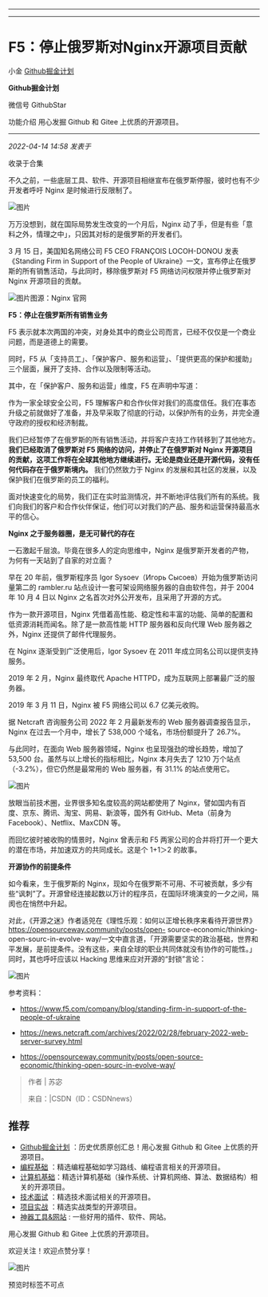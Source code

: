 ----------------------------------------
----------------------------------------
#  F5：停止俄罗斯对Nginx开源项目贡献

小金  [ Github掘金计划 ](javascript:void\(0\);)

**Github掘金计划** ![]()

微信号 GithubStar

功能介绍 用心发掘 Github 和 Gitee 上优质的开源项目。

____

_2022-04-14 14:58_ _发表于_

收录于合集

不久之前，一些底层工具、软件、开源项目相继宣布在俄罗斯停服，彼时也有不少开发者呼吁 Nginx 是时候进行反限制了。

![图片](https://mmbiz.qpic.cn/mmbiz_png/BcyAypujBVaHBwBPomRT03tZV4wWl4nnKrqPWJjOa23SLfQcwQG5jIgsnH8iaRtMcDgOOG5T3DyBBswEYTeUHEg/640?wx_fmt=png&wxfrom=5&wx_lazy=1&wx_co=1)

万万没想到，就在国际局势发生改变的一个月后，Nginx 动了手，但是有些「意料之外，情理之中」，只因其对标的是俄罗斯的开发者们。

3 月 15 日，美国知名网络公司 F5 CEO FRANÇOIS LOCOH-DONOU 发表《Standing Firm in Support of
the People of Ukraine》一文，宣布停止在俄罗斯的所有销售活动，与此同时，移除俄罗斯对 F5 网络访问权限并停止俄罗斯对 Nginx
开源项目的贡献。

![图片](https://mmbiz.qpic.cn/mmbiz_jpg/BcyAypujBVaHBwBPomRT03tZV4wWl4nn0CUmzvuGc6DiaViaiafy6QB0LOb7uHOMEIjicibjbeZZT2mTjmqs6xSnFvA/640?wx_fmt=jpeg)图源：Nginx
官网

 **F5：停止在俄罗斯所有销售业务**

F5 表示就本次两国的冲突，对身处其中的商业公司而言，已经不仅仅是一个商业问题，而是道德上的需要。

同时，F5 从「支持员工」、「保护客户、服务和运营」、「提供更高的保护和援助」三个层面，展开了支持、合作以及限制等活动。

其中，在「保护客户、服务和运营」维度，F5 在声明中写道：

作为一家全球安全公司，F5
理解客户和合作伙伴对我们的高度信任。我们在事态升级之前就做好了准备，并及早采取了彻底的行动，以保护所有的业务，并完全遵守政府的授权和经济制裁。

我们已经暂停了在俄罗斯的所有销售活动，并将客户支持工作转移到了其他地方。 **我们已经取消了俄罗斯对 F5 网络的访问，并停止了在俄罗斯对 Nginx
开源项目的贡献，这项工作将在全球其他地方继续进行。无论是商业还是开源代码，没有任何代码存在于俄罗斯境内。** 我们仍然致力于 Nginx
的发展和其社区的发展，以及保护我们在俄罗斯的员工的福利。

面对快速变化的局势，我们正在实时监测情况，并不断地评估我们所有的系统。我们向我们的客户和合作伙伴保证，他们可以对我们的产品、服务和运营保持最高水平的信心。

 **Nginx 之于服务器圈，是无可替代的存在**

一石激起千层浪。毕竟在很多人的定向思维中，Nginx 是俄罗斯开发者的产物，为何有一天站到了自家的对立面？

早在 20 年前，俄罗斯程序员 Igor Sysoev（Игорь Сысоев）开始为俄罗斯访问量第二的 rambler.ru
站点设计一套可架设网络服务器的自由软件包，并于 2004 年 10 月 4 日以 Nginx 之名首次对外公开发布，且采用了开源的方式。

作为一款开源项目，Nginx 凭借着高性能、稳定性和丰富的功能、简单的配置和低资源消耗而闻名。除了是一款高性能 HTTP 服务器和反向代理 Web
服务器之外，Nginx 还提供了邮件代理服务。

在 Nginx 逐渐受到广泛使用后，Igor Sysoev 在 2011 年成立同名公司以提供支持服务。

2019 年 2 月，Nginx 最终取代 Apache HTTPD，成为互联网上部署最广泛的服务器。

2019 年 3 月 11 日，Nginx 被 F5 网络公司以 6.7 亿美元收购。

据 Netcraft 咨询服务公司 2022 年 2 月最新发布的 Web 服务器调查报告显示，Nginx 在过去一个月中，增长了 538,000
个域名，市场份额提升了 26.7%。

与此同时，在面向 Web 服务器领域，Nginx 也呈现强劲的增长趋势，增加了 53,500 台。虽然与以上增长的指标相比，Nginx 本月失去了 1210
万个站点（-3.2%），但它仍然是最常用的 Web 服务器，有 31.1% 的站点使用它。

![图片](https://mmbiz.qpic.cn/mmbiz_png/BcyAypujBVaHBwBPomRT03tZV4wWl4nnzysHF7NwXEf3jiaSP7mttCPNDBF7GvUQf7eyj15FEZ0f9lhChKFBbdA/640?wx_fmt=png)

放眼当前技术圈，业界很多知名度较高的网站都使用了 Nginx，譬如国内有百度、京东、腾讯、淘宝、网易、新浪等，国外有 GitHub、Meta（前身为
Facebook）、Netflix、MaxCDN 等。

而回忆彼时被收购的情景时，Nginx 曾表示和 F5 两家公司的合并将打开一个更大的潜在市场，并加速双方的共同成长。这是个 1+1＞2 的故事。

 **开源协作的前提条件**

如今看来，生于俄罗斯的
Nginx，现如今在俄罗斯不可用、不可被贡献，多少有些“讽刺”了。开源曾经连接起数以万计的程序员，在国际环境演变的一夕之间，隔阂也在悄然中升起。

对此，《开源之迷》作者适兕在《理性乐观：如何以正增长秩序来看待开源世界》https://opensourceway.community/posts/open-
source-economic/thinking-open-sourc-in-evolve-
way/一文中直言道，「开源需要坚实的政治基础，世界和平发展，是前提条件。没有这些，来自全球的职业共同体就没有协作的可能性。」同时，其也呼吁应该以
Hacking 思维来应对开源的“封锁”言论：

![图片](https://mmbiz.qpic.cn/mmbiz_png/BcyAypujBVaHBwBPomRT03tZV4wWl4nnoVO9hjaJyKOVhWPS6mlvOLd2ybMZeaUwJo7LELes7bkwOkALoDkeiag/640?wx_fmt=png)

参考资料：

  * https://www.f5.com/company/blog/standing-firm-in-support-of-the-people-of-ukraine

  * https://news.netcraft.com/archives/2022/02/28/february-2022-web-server-survey.html

  * https://opensourceway.community/posts/open-source-economic/thinking-open-sourc-in-evolve-way/

> 作者 | 苏宓
>
> 来自：|CSDN（ID：CSDNnews）

## 推荐

  * [Github掘金计划](https://mp.weixin.qq.com/mp/appmsgalbum?__biz=MzIwNDgzMzI3Mg==&action=getalbum&album_id=1571213952619954180#wechat_redirect) ：历史优质原创汇总！用心发掘 Github 和 Gitee 上优质的开源项目。
  * [编程基础](https://mp.weixin.qq.com/mp/appmsgalbum?action=getalbum&album_id=1632585323454971905&__biz=MzIwNDgzMzI3Mg==#wechat_redirect) ：精选编程基础如学习路线、编程语言相关的开源项目。
  * [计算机基础](https://mp.weixin.qq.com/mp/appmsgalbum?action=getalbum&album_id=1635325633234780161&__biz=MzIwNDgzMzI3Mg==#wechat_redirect)：精选计算机基础（操作系统、计算机网络、算法、数据结构）相关的开源项目。
  * [技术面试](https://mp.weixin.qq.com/mp/appmsgalbum?action=getalbum&album_id=1632589980491366403&__biz=MzIwNDgzMzI3Mg==#wechat_redirect) ：精选技术面试相关的开源项目。
  * [项目实战](https://mp.weixin.qq.com/mp/appmsgalbum?action=getalbum&album_id=1632590550748938241&__biz=MzIwNDgzMzI3Mg==#wechat_redirect) ：精选实战类型的开源项目。
  * [神器工具&网站](https://mp.weixin.qq.com/mp/appmsgalbum?__biz=MzIwNDgzMzI3Mg==&action=getalbum&album_id=1692140336665378820#wechat_redirect) : 一些好用的插件、软件、网站。

  

用心发掘 Github 和 Gitee 上优质的开源项目。

欢迎关注！欢迎点赞分享！

  

![图片](https://mmbiz.qpic.cn/mmbiz_jpg/BcyAypujBVZqeicvzhcGl7FLyAw3Xsu2POdZOiaPnQXryMp8gyzkcKF4NGgOydQcCWhicNREhf8fQ1euq2lTzhrtA/640?wx_fmt=jpeg)

预览时标签不可点

